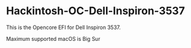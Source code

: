 # Hackintosh-OC-Dell-Inspiron-3537

This is the Opencore EFI for Dell Inspiron 3537.

Maximum supported macOS is Big Sur
